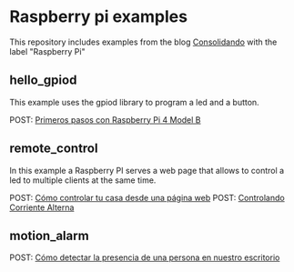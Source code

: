 # Raspberry pi examples

This repository includes examples from the blog [Consolidando](http://diy.elmolidelanoguera.com/) with the label "Raspberry Pi"
 
## hello_gpiod
This example uses the gpiod library to program a led and a button.

POST: [Primeros pasos con Raspberry Pi 4 Model B](http://diy.elmolidelanoguera.com/2021/04/raspberry-pi-4-model-b.html)


## remote_control
In this example a Raspberry PI serves a web page that allows to control a led to multiple clients at the same time.

POST: [Cómo controlar tu casa desde una página web](http://diy.elmolidelanoguera.com/2021/05/como-controlar-tu-casa-desde-una-pagina.html)
POST: [Controlando Corriente Alterna](https://diy.elmolidelanoguera.com/2022/03/controlando-corriente-alterna-rele.html)

## motion_alarm

POST: [Cómo detectar la presencia de una persona en nuestro escritorio](https://diy.elmolidelanoguera.com/2022/03/detectando-corriente-alterna-sensor-de.html)